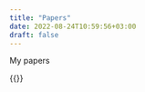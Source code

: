 ```yaml
---
title: "Papers"
date: 2022-08-24T10:59:56+03:00
draft: false
---
```

My papers

{{<paper title="An Autoscaling Platform Supporting Graph Data Modelling Big Data Analytics" authors="Athanasios Kiourtis, Panagiotis Karamolegkos, Andreas Karabetian, Konstantinos Voulgaris, Yannis Poulakis, Argyro Mavrogiorgou, Dimosthenis Kyriazis" abstract="Big Data has proved to be vast and complex, without being efficiently manageable through traditional architectures, whereas data analysis is considered crucial for both technical and non-technical stakeholders. Current analytics platforms are siloed for specific domains, whereas the requirements to enhance their use and lower their technicalities are continuously increasing. This paper describes a domain-agnostic single access autoscaling Big Data analytics platform, namely Diastema, as a collection of efficient and scalable components, offering userfriendly analytics through graph data modelling, supporting technical and nontechnical stakeholders. Diastema’s applicability is evaluated in healthcare through a predicting classifier for a COVID19 dataset, considering real-world constraints." date="2022/06/01" link="https://scholar.archive.org/work/ili5han7zrft5kr6fpbbkoqkau/access/wayback/https://ebooks.iospress.nl/pdf/doi/10.3233/SHTI220743">}}
